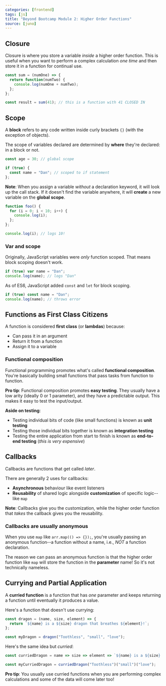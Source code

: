 ```yaml
---
categories: [frontend]
tags: [js]
title: "Beyond Bootcamp Module 2: Higher Order Functions"
source: [juno]
---
```


## Closure

Closure is where you store a variable *inside* a higher order function. This is useful when you want to perform a complex calculation *one time* and then store it in a function for continual use.

```js
const sum = (numOne) => {
  return function(numTwo) {
    console.log(numOne + numTwo);
  };
};

const result = sum(41); // this is a function with 41 CLOSED IN
```

## Scope

A **block** refers to any code written inside curly brackets `{}` (with the exception of objects).

The scope of variables declared are determined by **where** they're declared: in a block or not.

```js
const age = 30; // global scope

if (true) {
  const name = "Dan"; // scoped to if statement
};
```

**Note**: When you assign a variable *without* a declaration keyword, it will look up the call stack. If it doesn't find the variable anywhere, it will **create** a new variable on the **global scope**.

```js
function foo() {
  for (i = 0; i < 10; i++) {
    console.log(i);
  };
};

console.log(i); // logs 10!
```

### Var and scope

Originally, JavaScript variables were *only* function scoped. That means block scoping doesn't work.

```js
if (true) var name = "Dan";
console.log(name); // logs "Dan"
```

As of ES6, JavaScript added `const` and `let` for block scoping.

```js
if (true) const name = "Dan";
console.log(name); // throws error
```

## Functions as First Class Citizens

A function is considered **first class** (or **lambdas**) because:
* Can pass it in an argument
* Return it from a function
* Assign it to a variable

### Functional composition

Functional programming promotes what's called **functional composition**. You're basically building small functions that pass tasks from function to function.

**Pro tip**: Functional composition promotes **easy testing**. They usually have a low arity (ideally 0 or 1 parameter), and they have a predictable output. This makes it easy to test the input/output.

**Aside on testing**:
* Testing individual bits of code (like small functions) is known as **unit testing**
* Testing those individual bits together is known as **integration testing**
* Testing the entire application from start to finish is known as **end-to-end testing** (*this is very expensive*)

## Callbacks

Callbacks are functions that get called *later*.

There are generally 2 uses for callbacks:

* **Asynchronous** behaviour like event listeners
* **Reusability** of shared logic alongside **customization** of specific logic--like `map`

**Note**: Callbacks give you the customization, while the higher order function that *takes* the callback gives you the reusability.

### Callbacks are usually anonymous

When you use `map` like `arr.map(() => {});`, you're usually passing an anonymous function--a function without a name, i.e., *NOT* a function declaration.

The reason we can pass an anonymous function is that the higher order function like `map` will store the function in the **parameter** name! So it's not technically nameless.

## Currying and Partial Application

A **curried function** is a function that has *one* parameter and keeps returning a function until eventually it produces a value.

Here's a function that doesn't use currying:

```js
const dragon = (name, size, element) => {
  return `${name} is a ${size} dragon that breathes ${element}!`;
};

const myDragon = dragon("Toothless", "small", "love");
```

Here's the same idea but *curried*:
```js
const curriedDragon = name => size => element => `${name} is a ${size} dragon that breathes ${element}!`;

const myCurriedDragon = curriedDragon("Toothless")("small")("love");
```

**Pro tip**: You usually use curried functions when you are performing complex calculations and some of the data will come later too!